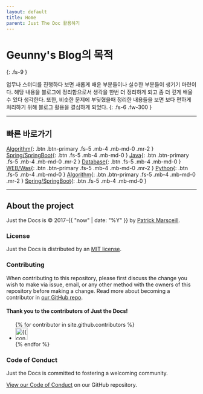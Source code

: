 ```yaml
---
layout: default
title: Home
parent: Just The Doc 활용하기
---
```


# Geunny's Blog의 목적
{: .fs-9 }

업무나 스터디를 진행하다 보면 새롭게 배운 부분들이나 실수한 부분들이 생기기 마련이다. 해당 내용을 블로그에 정리함으로서 생각을 한번 더 정리하게 되고 좀 더 깊게 배울 수 있다 생각한다. 또한, 비슷한 문제에 부딪혔을때 정리한 내용들을 보면 보다 편하게 처리하기 위해 블로그 활용을 결심하게 되었다. 
{: .fs-6 .fw-300 }



---

## 빠른 바로가기

[Algorithm](#getting-started){: .btn .btn-primary .fs-5 .mb-4 .mb-md-0 .mr-2 } 
[Spring/SpringBoot](https://github.com/pmarsceill/just-the-docs){: .btn .fs-5 .mb-4 .mb-md-0 }
[Java](#getting-started){: .btn .btn-primary .fs-5 .mb-4 .mb-md-0 .mr-2 } 
[Database](https://github.com/pmarsceill/just-the-docs){: .btn .fs-5 .mb-4 .mb-md-0 }
[WEB/Was](#getting-started){: .btn .btn-primary .fs-5 .mb-4 .mb-md-0 .mr-2 } 
[Python](https://github.com/pmarsceill/just-the-docs){: .btn .fs-5 .mb-4 .mb-md-0 }
[Algorithm](#getting-started){: .btn .btn-primary .fs-5 .mb-4 .mb-md-0 .mr-2 } 
[Spring/SpringBoot](https://github.com/pmarsceill/just-the-docs){: .btn .fs-5 .mb-4 .mb-md-0 }

---

## About the project

Just the Docs is &copy; 2017-{{ "now" | date: "%Y" }} by [Patrick Marsceill](http://patrickmarsceill.com).

### License

Just the Docs is distributed by an [MIT license](https://github.com/pmarsceill/just-the-docs/tree/master/LICENSE.txt).

### Contributing

When contributing to this repository, please first discuss the change you wish to make via issue,
email, or any other method with the owners of this repository before making a change. Read more about becoming a contributor in [our GitHub repo](https://github.com/pmarsceill/just-the-docs#contributing).

#### Thank you to the contributors of Just the Docs!

<ul class="list-style-none">
{% for contributor in site.github.contributors %}
  <li class="d-inline-block mr-1">
     <a href="{{ contributor.html_url }}"><img src="{{ contributor.avatar_url }}" width="32" height="32" alt="{{ contributor.login }}"/></a>
  </li>
{% endfor %}
</ul>

### Code of Conduct

Just the Docs is committed to fostering a welcoming community.

[View our Code of Conduct](https://github.com/pmarsceill/just-the-docs/tree/master/CODE_OF_CONDUCT.md) on our GitHub repository.
